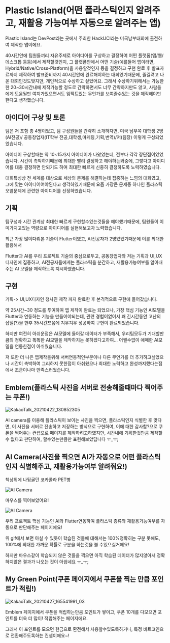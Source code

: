 # Plastic Island(어떤 플라스틱인지 알려주고, 재활용 가능여부 자동으로 알려주는 앱)

Plastic Island는 DevPost라는 곳에서 주최한 HackUCI라는 미국남부대회에 출전하여 제작한 앱이에요.

40시간안에 팀원들끼리 자유주제로 아이디어를 구상하고 결정하여 어떤 플랫폼(앱/웹/데스크톱 등등)에서 제작할것인지, 그 플랫폼안에서 어떤 기술(예를들어 앱이라면, Hybrid/Native/Cross-Platform)을 사용할것인지 등을 결정하고 구현 완료 후 발표자료까지 제작하여 발표준비까지 40시간안에 완료해야하는 대회였기때문에, 즐길려고 나온 대회인것도맞지만, 개인적으로 수상하고 싶었어요.
그래서 수상하기위해서는 가능한한 20~30시간내에 제작가능할 정도로 간략하면서도 너무 간략하지만도 않고, 사람들에게 도움될만 여지가있으면서도 임팩트있는 무언가를 보여줄수있는 것을 제작해야만 한다고 생각했습니다.




## 아이디어 구상 및 토론

팀은 저 포함 총 4명이었고, 팀 구성원들을 간략히 소개하자면,  미국 남부쪽 대학생 2명(AI전공)/ 공동창업자(IT학부 전공,대학생,마케팅,기획,번역)/저(팀장) 이렇게 구성되었었습니다.

아이디어 구상할때는 약 10~15가지 아이디어가 나왔었는데, 전부다 각각 장단점이있었습니다. 시간이 촉박하기때문에 최대한 빨리 결정하고 해야하는와중에, 그렇다고 아이디어를 대충 결정하면 안되기도 하여 최대한 빠르게 신중히 결정하도록 노력하였습니다.

대회특성상 전 세계를 대상으로 세상의 문제를 해결하는데 집중하는 느낌의 대회였고, 그에 맞는 아이디어여야된다고 생각하였기때문에 요즘 가장큰 문제중 하나인 플라스틱 오염문제에 관련한 아이디어를 선정하였습니다.

## 기획

팀구성과 시간 관계상 최대한 빠르게 구현할수있는것들을 해야했기때문에, 팀원들이 이미가지고있는 역량으로 아이디어를 실현해보고자 노력했습니다.

최근 가장 많이다뤄본 기술이 Flutter이였고, AI전공자가 2명있었기때문에 이를 최대한 활용해서 

Flutter과 AI를 우리 프로젝트 기술의 중심으로두고, 공동창업자와 저는 기획과 UI,UX디자인에 집중하고, AI전공자들에게는 플라스틱을 분간하고, 재활용가능여부를 알아내주는 AI 모델을 제작하도록 지시하였습니다.

## 구현

기획-> UI,UX디자인 청사진 제작 까지 완료한 후 본격적으로 구현에 들어갔습니다.

약 25시간~30 정도를 투여하여 앱 제작이 완료는 되었으나, 가장 핵심 기능인 AI모델을 Flutter과 연동하는 기능을 만들어야되는데, 관련 경험이없어서 꽤 긴시간동안  고난의 삽질(?)을 한후 35시간쯔음에 겨우겨우 성공하여 구현이 완료되었습니다.

하지만 여전히 아쉬운점은 AI모델에 들어갈 데이터가 부족해서, 우리팀모두가 기대할만큼의 정확하고 똑똑한 AI모델을 제작하지는 못하겠다고하여...  어쩔수없이 애매한 AI모델을 연동한점이 아쉬웠습니다.

저 또한 더 나은 앱제작을위해 서버연동적인부분이나 다른 무언가를 더 추가하고싶었으나 시간이 촉박하여 그리하지 못한점이 아쉬웠으나 최대한 노력하고 완성까지했다는점에서 조금이나마 만족스러웠습니다.


## Emblem(플라스틱 사진을 서버로 전송해줄때마다 찍어주는 쿠폰!)

![KakaoTalk_20210422_130852305](https://user-images.githubusercontent.com/42003685/116658435-e6775400-a9ca-11eb-89c4-09dfdbc98009.jpg)

AI camera를 이용해 플라스틱이 보이는 사진을 찍으면, 플라스틱인지 식별한 후 맞다면, 이 사진을 서버로 전송하고 저장하는 방식으로 구현하여, 이에 대한 감사함?으로 쿠폰을 찍어주는 컨셉으로 페이지를 제작하려고하였지만, 시간내에 기획한것만큼 제작할 수 없다고 판단하여, 할수있는만큼만 표현해보았답니다 ㅜ_ㅜ;


## AI Camera(사진을 찍으면 AI가 자동으로 어떤 플라스틱인지 식별해주고, 재활용가능여부 알려줘요!)

책상위에 나뒹굴던 코카콜라 PET병

![AI Camera](https://user-images.githubusercontent.com/42003685/116660574-30ae0480-a9ce-11eb-9c53-d0b7396ed934.gif)

마우스를 찍어보았어요!

![AI Camera](https://user-images.githubusercontent.com/42003685/116660574-30ae0480-a9ce-11eb-9c53-d0b7396ed934.gif)

우리 프로젝트 핵심 기능인 AI와 Flutter연동하여 플라스틱 종류와 재활용가능여부를 자동으로 판단해주는 페이지에요!

위 gif에서 보면 아실 수 있듯이 학습된 것들에 대해서는 100%정확히는 구분 못해도, 100%에 최대한 가까운 확률로 구분을 하는것을 볼 수있으실거에요!

하지만 마우스같이 학습되지 않은 것들을 찍으면 아직 학습된 데이터가 많지않아서 정확하지않은 결과가 나오는 것이 아쉽네요 ㅜ_ㅜ;

## My Green Point(쿠폰 페이지에서 쿠폰을 찍는 만큼 포인트가 적립!)


![KakaoTalk_20210427_165541991_03](https://user-images.githubusercontent.com/42003685/116653088-76b09b80-a9c1-11eb-8516-40c25b09bb55.jpg)

Emblem 페이지에서 쿠폰을 적립하는만큼 포인트가 쌓이고, 쿠폰 10개를 다모으면 포인트를 더욱 더 많이! 적립해주는 페이지에요.

그래서 이 포인트를 모으면 현금으로 환전해서 사용할수있도록하거나, 특정 비트코인으로 전환해주도록하는 컨셉이에요~!






